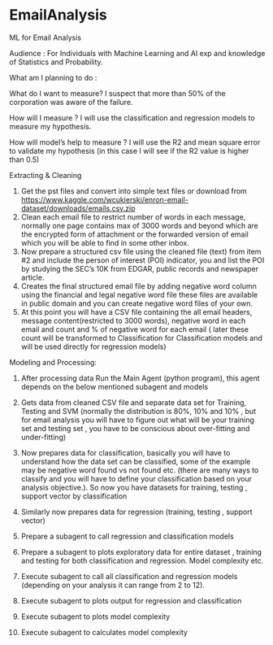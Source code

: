 # EmailAnalysis
ML for Email Analysis

Audience : For Individuals with Machine Learning and AI exp and   knowledge of Statistics and Probability.
 
What am I planning to do :

What do I want to measure? I suspect that more than 50% of the corporation was aware of the failure.

How will I measure ? I will use the classification and regression models to measure my hypothesis.

How will model’s  help to measure ? I will use the R2 and mean square error to validate my hypothesis (in this case I will see if the R2 value is higher than 0.5)

Extracting & Cleaning
1. Get the pst files and convert into simple text files or download from https://www.kaggle.com/wcukierski/enron-email-dataset/downloads/emails.csv.zip 
2. Clean each email file to restrict number of words in each message, normally one page contains max of 3000 words and beyond which are the encrypted form of attachment or the forwarded version of email which you will be able to find in some other inbox.
3. Now prepare a structured csv file using the cleaned file (text) from item #2 and include the person of interest (POI) indicator, you and list the POI by studying the SEC’s 10K from EDGAR, public records and newspaper article.
4. Creates the final structured email file by adding negative word column using the financial and legal negative word file these files are available in public domain and you can create negative word files of your own.
5. At this point you will have a CSV file containing the all email headers, message content(restricted to 3000 words), negative word in each email and count and % of negative word for each email ( later these count will be transformed to Classification for Classification models and will be used directly for regression models)

Modeling and Processing:

 

1. After processing data Run the Main Agent (python program), this agent depends on the below mentioned subagent and models

1.  Gets data from cleaned CSV file and separate data set for Training, Testing and SVM (normally the distribution is 80%, 10% and 10% , but for email analysis you will have to figure out what will be your training set and testing set , you have to be conscious about over-fitting and under-fitting)
2.  Now prepares data for classification, basically you will have to understand how the data set can be classified, some of the example may be negative word found vs not found etc. (there are many ways to classify and you will have to define your classification based on your analysis objective.). So now you have datasets for  training, testing , support vector by classification
3.  Similarly now  prepares data for regression (training, testing , support vector)
4.  Prepare a subagent to call regression and classification models
5.  Prepare a subagent to plots exploratory data for entire dataset , training and testing for both classification and regression. Model complexity etc.
6.  Execute subagent to call all   classification and regression models (depending on your analysis it can range from 2 to 12).
7.  Execute subagent to plots output for regression and classification
8.  Execute subagent to plots model complexity
9.  Execute subagent to calculates model complexity
